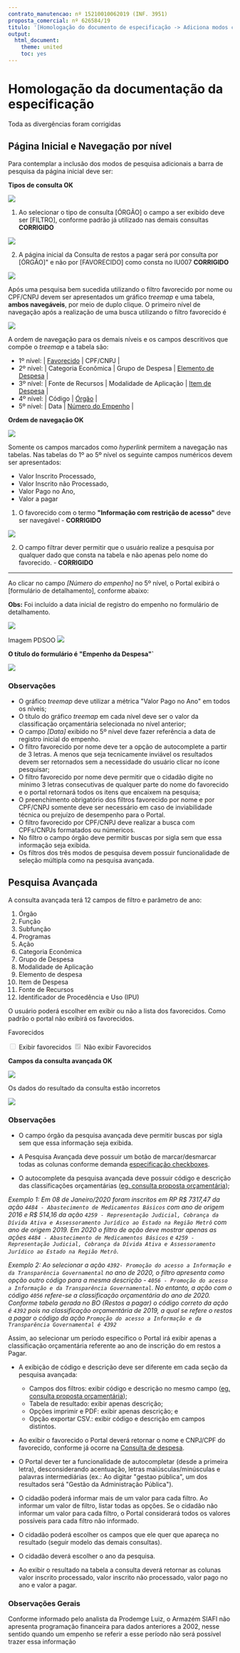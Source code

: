 ```yaml
---
contrato_manutencao: nº 15210010062019 (INF. 3951)
proposta_comercial: nº 626584/19
titulo: '[Homologação do documento de especificação -> Adiciona modos consulta restos a pagar](http://htmlpreview.github.io/?https://github.com/transparencia-mg/especificacoes-portal-transparencia/blob/master/espec003_consulta-restos-a-pagar/inclusao-novos-filtros-consulta-restos-a-pagar-homologa-espec.html)'
output:
  html_document:
    theme: united
    toc: yes
---
```


# Homologação da documentação da especificação

<div class="alert alert-info">

Toda as divergências foram corrigidas
</div>


## Página Inicial e Navegação por nível

Para contemplar a inclusão dos modos de pesquisa adicionais a barra de pesquisa da página inicial deve ser:

<div class="alert alert-success">

__Tipos de consulta OK__

![](static/a.barra-navegacao.png)

</div>

<div class="alert alert-success">

1. Ao selecionar o tipo de consulta [ÓRGÃO] o campo a ser exibido deve ser [FILTRO], conforme padrão já utilizado nas demais consultas __CORRIGIDO__

![](static/d.barra-navegacao-corrigido.png)

2. A página inicial da Consulta de restos a pagar será por consulta por [ÓRGÃO]" e não por [FAVORECIDO] como consta no IU007 __CORRIGIDO__

![](static/b.IU007-pagina-incial-corrigido.png)

</div>

Após uma pesquisa bem sucedida utilizando o filtro favorecido por nome ou CPF/CNPJ devem ser apresentados um gráfico _treemap_ e uma tabela, __ambos navegáveis__, por meio de duplo clique. O primeiro nível de navegação após a realização de uma busca utilizando o filtro favorecido é

![](static/1-nivel-favorecido.png)

A ordem de navegação para os demais níveis e os campos descritivos que compõe o _treemap_ e a tabela são:

* 1º nível: | [Favorecido](#)      | CPF/CNPJ |
* 2º nível: | Categoria Econômica	| Grupo de Despesa | [Elemento de Despesa](#) |
* 3º nível: | Fonte de Recursos	  | Modalidade de Aplicação	| [Item de Despesa](#) |
* 4º nível: | Código              | [Órgão](#)	|
* 5º nível: | Data                | [Número do Empenho](#)	|

<div class="alert alert-success">

__Ordem de navegação OK__  

![](static/c.ordem-navegacao.png)

</div>

Somente os campos marcados como _hyperlink_ permitem a navegação nas tabelas. Nas tabelas do 1º ao 5º nível os seguinte campos numéricos devem ser apresentados:

* Valor Inscrito Processado,
* Valor Inscrito não Processado,
* Valor Pago no Ano,
* Valor a pagar

<div class="alert alert-success">

1. O favorecido com o termo __"Informação com restrição de acesso"__ deve ser navegável - __CORRIGIDO__

![](static/e.nome-favorecido-navegacao-corrigido.png)


2. O campo filtrar dever permitir que o usuário realize a pesquisa por qualquer dado que consta na tabela e não apenas pelo nome do favorecido. - __CORRIGIDO__

-----

Ao clicar no campo _[Número do empenho]_ no 5º nível, o Portal exibirá o [formulário de detalhamento], conforme abaixo:

__Obs:__ Foi incluído a data inicial de registro do empenho no formulário de detalhamento.

![](static/formulario-detalhamento-novo.png)

Imagem PDSOO 
![](static/layout-formulario-detalhamento-novo.png)

 </div>

<div class="alert alert-success">

__O título do formulário é "Empenho da Despesa"`__

![](static/g.formulario-detalhamento-corrigido.png)
</div>

### Observações

* O gráfico _treemap_ deve utilizar a métrica "Valor Pago no Ano" em todos os níveis;
* O título do gráfico _treemap_ em cada nível deve ser o valor da classificação orçamentária selecionada no nível anterior;
* O campo _[Data]_ exibido no 5º nível deve fazer referência a data de registro inicial do empenho.
* O filtro favorecido por nome deve ter a opção de autocomplete a partir de 3 letras. A menos que seja tecnicamente inviável os resultados devem ser retornados sem a necessidade do usuário clicar no ícone pesquisar;
* O filtro favorecido por nome deve permitir que o cidadão digite no mínimo 3 letras consecutivas de qualquer parte do nome do favorecido e o portal retornará todos os itens que encaixem na pesquisa;
* O preenchimento obrigatório dos filtros favorecido por nome e por CPF/CNPJ somente deve ser necessário em caso de inviabilidade técnica ou prejuízo de desempenho para o Portal.
* O filtro favorecido por CPF/CNPJ deve realizar a busca com CPFs/CNPJs formatados ou númericos.
* No filtro o campo órgão deve permitir buscas por sigla sem que essa informação seja exibida.
* Os filtros dos três modos de pesquisa devem possuir funcionalidade de seleção múltipla como na pesquisa avançada.


## Pesquisa Avançada


A consulta avançada terá 12 campos de filtro e parâmetro de ano:

1.  Órgão
2.  Função
3.  Subfunção
4.  Programas
5.  Ação
6.  Categoria Econômica
7.  Grupo de Despesa
8.  Modalidade de Aplicação
9.  Elemento de despesa
10.  Item de Despesa
11.  Fonte de Recursos
12.  Identificador de Procedência e Uso (IPU)

O usuário poderá escolher em exibir ou não a lista dos favorecidos. Como padrão o portal não exibirá os favorecidos.

Favorecidos

 <input type="checkbox" disabled=""> Exibir favorecidos
 <input type="checkbox" disabled="" checked=""> Não exibir Favorecidos

 <div class="alert alert-success">

 __Campos da consulta avançada OK__

 ![](static/h.consulta-avançada.png)

   </div>

   <div class="alert alert-success">

Os dados do resultado da consulta estão incorretos

![](static/h.resultado-restos-a-pagar-corrigido.png)
   </div>

### Observações

* O campo órgão da pesquisa avançada deve permitir buscas por sigla sem que essa informação seja exibida.

*  A Pesquisa Avançada deve possuir um botão de marcar/desmarcar todas as colunas conforme demanda [especificação checkboxes](https://github.com/transparencia-mg/especificacoes-portal-transparencia/tree/feat/especificacao_checkboxes/espec010_checkboxes).

*   O autocomplete da pesquisa avançada deve possuir código e descrição das classificações orçamentárias ([eg. consulta proposta orçamentária](http://www.transparencia.mg.gov.br/planejamento-e-resultados/proposta-lei-orcamentaria/proposta-orcamentaria/proposta-pesquisa-avancada));

  _Exemplo 1: Em 08 de Janeiro/2020 foram inscritos em RP R$ 7317,47 da ação `4484 - Abastecimento de Medicamentos Básicos` com ano de origem 2016 e R$ 514,16 da ação `4259 - Representação Judicial, Cobrança da Dívida Ativa e Assessoramento Jurídico ao Estado na Região Metrô` com ano de origem 2019. Em 2020 o filtro de ação deve mostrar apenas as ações `4484 - Abastecimento de Medicamentos Básicos` e `4259 - Representação Judicial, Cobrança da Dívida Ativa e Assessoramento Jurídico ao Estado na Região Metrô`_.

  _Exemplo 2: Ao selecionar a ação `4392- Promoção do acesso a Informação e da Transparência Governamental` no ano de 2020, o filtro apresenta como opção outro código para a mesma descrição - `4056 - Promoção do acesso a Informação e da Transparência Governamental`. No entanto, a ação com o código `4056` refere-se a classificação orçamentária do ano de 2020. Conforme tabela gerada no BO (Restos a pagar) o código correto da ação é `4392` pois na classificação orçamentária de 2019, a qual se refere o restos a pagar o código da ação `Promoção do acesso a Informação e da Transparência Governamental é 4392`_

Assim, ao selecionar um período específico o Portal irá exibir apenas a classificação orçamentária referente ao ano de inscrição do em restos a Pagar.

* A exibição de código e descrição deve ser diferente em cada seção da pesquisa  avançada:
  * Campos dos filtros: exibir  código e descrição no mesmo campo ([eg. consulta proposta orçamentária](http://www.transparencia.mg.gov.br/planejamento-e-resultados/proposta-lei-orcamentaria/proposta-orcamentaria/proposta-pesquisa-avancada));
  * Tabela de resultado: exibir apenas descrição;
  * Opções imprimir e PDF: exibir apenas descrição; e
  * Opção exportar CSV.: exibir código e descrição em campos distintos.

*   Ao exibir o favorecido o Portal deverá retornar o nome e CNPJ/CPF do favorecido, conforme já ocorre na [Consulta de despesa](http://www.transparencia.mg.gov.br/despesa-estado/despesa/despesa-resultado-pesquisa-avancada/2019/01-01-2019/31-12-2019/3853/0/3684/0/0/0/0/0/0/0/0/0/0/0/0/0/0/0/0/0/0/0/0/0/1/0).

*   O Portal dever ter a funcionalidade de autocompletar (desde a primeira letra), desconsiderando acentuação, letras maiúsculas/minúsculas e palavras intermediárias (ex.: Ao digitar "gestao pública", um dos resultados será "Gestão da Administração Pública").

*   O cidadão poderá informar mais de um valor para cada filtro. Ao informar um valor de filtro, listar todas as opções. Se o cidadão não informar um valor para cada filtro, o Portal considerará todos os valores possíveis para cada filtro não informado.

*   O cidadão poderá escolher os campos que ele quer que apareça no resultado (seguir modelo das demais consultas).

*   O cidadão deverá escolher o ano da pesquisa.

*   Ao exibir o resultado na tabela a consulta deverá retornar as colunas valor inscrito processado, valor inscrito não processado, valor pago no ano e valor a pagar.

### Observações Gerais
Conforme informado pelo analista da Prodemge Luiz, o Armazém SIAFI não apresenta programação financeira para dados anteriores a 2002, nesse sentido quando um empenho se referir a esse período não será possível trazer essa informação
